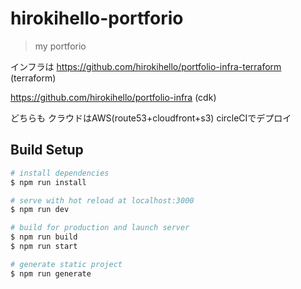 # hirokihello-portforio

> my portforio

インフラは
https://github.com/hirokihello/portfolio-infra-terraform (terraform)


https://github.com/hirokihello/portfolio-infra (cdk)

どちらも
クラウドはAWS(route53+cloudfront+s3)
circleCIでデプロイ

## Build Setup

``` bash
# install dependencies
$ npm run install

# serve with hot reload at localhost:3000
$ npm run dev

# build for production and launch server
$ npm run build
$ npm run start

# generate static project
$ npm run generate
```
